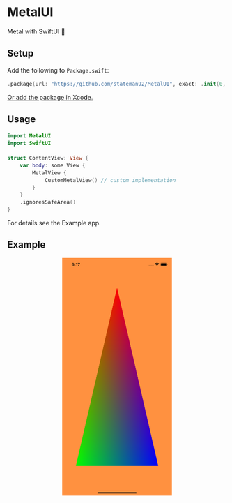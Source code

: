 # MetalUI
Metal with SwiftUI 🤘

## Setup

Add the following to `Package.swift`:

```swift
.package(url: "https://github.com/stateman92/MetalUI", exact: .init(0, 1, 4))
```

[Or add the package in Xcode.](https://developer.apple.com/documentation/xcode/adding_package_dependencies_to_your_app)

## Usage

```swift
import MetalUI
import SwiftUI

struct ContentView: View {
    var body: some View {
        MetalView {
            CustomMetalView() // custom implementation
        }
    }
    .ignoresSafeArea()
}
```

For details see the Example app.

## Example

<p style="text-align:center;"><img src="https://github.com/stateman92/MetalUI/blob/main/Resources/screenshot.png?raw=true" width="50%" alt="Example"></p>
